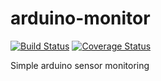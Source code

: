 # arduino-monitor
[![Build Status](https://travis-ci.org/kupcimat/arduino-monitor.svg?branch=master)](https://travis-ci.org/kupcimat/arduino-monitor)
[![Coverage Status](https://coveralls.io/repos/kupcimat/arduino-monitor/badge.svg?branch=master)](https://coveralls.io/r/kupcimat/arduino-monitor?branch=master)

Simple arduino sensor monitoring
